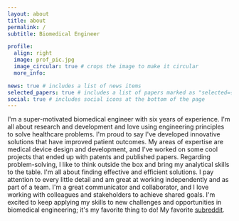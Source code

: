 ```yaml
---
layout: about
title: about
permalink: /
subtitle: Biomedical Engineer

profile:
  align: right
  image: prof_pic.jpg
  image_circular: true # crops the image to make it circular
  more_info:

news: true # includes a list of news items
selected_papers: true # includes a list of papers marked as "selected={true}"
social: true # includes social icons at the bottom of the page
---
```


I'm a super-motivated biomedical engineer with six years of experience. I'm all about research and development and love using engineering principles to solve healthcare problems. I'm proud to say I've developed innovative solutions that have improved patient outcomes. My areas of expertise are medical device design and development, and I've worked on some cool projects that ended up with patents and published papers. Regarding problem-solving, I like to think outside the box and bring my analytical skills to the table. I'm all about finding effective and efficient solutions. I pay attention to every little detail and am great at working independently and as part of a team. I'm a great communicator and collaborator, and I love working with colleagues and stakeholders to achieve shared goals. I'm excited to keep applying my skills to new challenges and opportunities in biomedical engineering; it's my favorite thing to do! My favorite [subreddit](https://www.reddit.com/r/veYakinEvren/).
